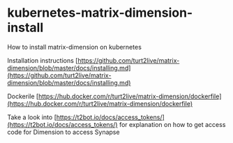 # kubernetes-matrix-dimension-install
How to install matrix-dimension on kubernetes

Installation instructions
[https://github.com/turt2live/matrix-dimension/blob/master/docs/installing.md](https://github.com/turt2live/matrix-dimension/blob/master/docs/installing.md)

Dockerile
[https://hub.docker.com/r/turt2live/matrix-dimension/dockerfile](https://hub.docker.com/r/turt2live/matrix-dimension/dockerfile)


Take a look into [https://t2bot.io/docs/access_tokens/](https://t2bot.io/docs/access_tokens/) for explanation on how to get access code for Dimension to access Synapse
